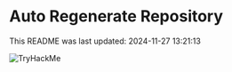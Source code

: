 # Auto Regenerate Repository

This README was last updated: 2024-11-27 13:21:13

 ![TryHackMe](https://tryhackme.com/badge/533634)